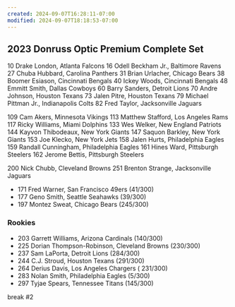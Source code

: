 ```yaml
---
created: 2024-09-07T16:28:11-07:00
modified: 2024-09-07T18:18:53-07:00
---
```


## 2023 Donruss Optic Premium Complete Set

10 Drake London, Atlanta Falcons
16 Odell Beckham Jr., Baltimore Ravens
27 Chuba Hubbard, Carolina Panthers
31 Brian Urlacher, Chicago Bears
38 Boomer Esiason, Cincinnati Bengals
40 Ickey Woods, Cincinnati Bengals
48 Emmitt Smith, Dallas Cowboys
60 Barry Sanders, Detroit Lions
70 Andre Johnson, Houston Texans
73 Jalen Pitre, Houston Texans
79 Michael Pittman Jr., Indianapolis Colts
82 Fred Taylor, Jacksonville Jaguars

109 Cam Akers, Minnesota Vikings
113 Matthew Stafford, Los Angeles Rams
117 Ricky Williams, Miami Dolphins
133 Wes Welker, New England Patriots
144 Kayvon Thibodeaux, New York Giants
147 Saquon Barkley, New York Giants
153 Joe Klecko, New York Jets
158 Jalen Hurts, Philadelphia Eagles
159 Randall Cunningham, Philadelphia Eagles
161 Hines Ward, Pittsburgh Steelers
162 Jerome Bettis, Pittsburgh Steelers

200 Nick Chubb, Cleveland Browns
251 Brenton Strange, Jacksonville Jaguars

- 171 Fred Warner, San Francisco 49ers (41/300)
- 177 Geno Smith, Seattle Seahawks (39/300)
- 197 Montez Sweat, Chicago Bears (245/300)

### Rookies
- 203 Garrett Williams, Arizona Cardinals (140/300)
- 225 Dorian Thompson-Robinson, Cleveland Browns (230/300)
- 237 Sam LaPorta, Detroit Lions (284/300)
- 244 C.J. Stroud, Houston Texans (291/300)
- 264 Derius Davis, Los Angeles Chargers ( 231/300)
- 283 Nolan Smith, Philadelphia Eagles (5/300)
- 297 Tyjae Spears, Tennessee Titans (145/300)


break #2

